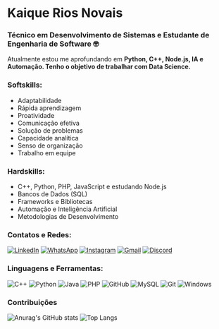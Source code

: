 

# Kaique Rios Novais

### Técnico em Desenvolvimento de Sistemas e Estudante de Engenharia de Software 🤓

Atualmente estou me aprofundando em **Python, C++, Node.js, IA e Automação. Tenho o objetivo de trabalhar com Data Science.**

### Softskills:  
  
- Adaptabilidade  
- Rápida aprendizagem 
- Proatividade
- Comunicação efetiva  
- Solução de problemas  
-  Capacidade analítica
- Senso de organização
- Trabalho em equipe  

### Hardskills:  
  
- C++, Python, PHP, JavaScript e estudando Node.js  
- Bancos de Dados (SQL)  
- Frameworks e Bibliotecas  
- Automação e Inteligência Artificial  
- Metodologias de Desenvolvimento

### Contatos e Redes:
[![LinkedIn](https://img.shields.io/badge/LinkedIn-0077B5?style=for-the-badge&logo=linkedin&logoColor=white)](https://www.linkedin.com/in/kaiquerios/) [![WhatsApp](https://img.shields.io/badge/WhatsApp-25D366?style=for-the-badge&logo=whatsapp&logoColor=white)](https://wa.me/+5571999419853)  [![Instagram](https://img.shields.io/badge/-Instagram-%23E4405F?style=for-the-badge&logo=instagram&logoColor=white)](https://www.instagram.com/kaiqueriosz/) [![Gmail](https://img.shields.io/badge/Gmail-333333?style=for-the-badge&logo=gmail&logoColor=red)](mailto:kaiqverios@gmail.com) [![Discord](https://img.shields.io/badge/Discord-7289DA?style=for-the-badge&logo=discord&logoColor=white)](https://discord.com/channels/@kaiqueriosz/)

### Linguagens e Ferramentas:

![C++](https://img.shields.io/badge/C%2B%2B-00599C?style=for-the-badge&logo=c%2B%2B&logoColor=white)  ![Python](https://img.shields.io/badge/Python-000?style=for-the-badge&logo=python&logoColor=30A3DC) ![Java](https://img.shields.io/badge/Java-000?style=for-the-badge&logo=java&logoColor=30A3DC) ![PHP](https://img.shields.io/badge/php-%23777BB4.svg?style=for-the-badge&logo=php&logoColor=white) ![GitHub](https://img.shields.io/badge/GitHub-100000?style=for-the-badge&logo=github&logoColor=white) ![MySQL](https://img.shields.io/badge/MySQL-00000F?style=for-the-badge&logo=mysql&logoColor=white) ![Git](https://img.shields.io/badge/GIT-E44C30?style=for-the-badge&logo=git&logoColor=white) ![Windows](https://img.shields.io/badge/Windows-000?style=for-the-badge&logo=windows&logoColor=2CA5E0)

### Contribuições 

![Anurag's GitHub stats](https://github-readme-stats.vercel.app/api?username=kaiquerios&theme=midnight-purple&show_icons=true) ![Top Langs](https://github-readme-stats-git-masterrstaa-rickstaa.vercel.app/api/top-langs/?username=kaiquerios&theme=midnight-purple&show_icons=true)
